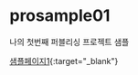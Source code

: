 # prosample01
나의 첫번째 퍼블리싱 프로젝트 샘플

[샘플페이지1](https://oktobat.github.io/prosample01/){:target="_blank"}

